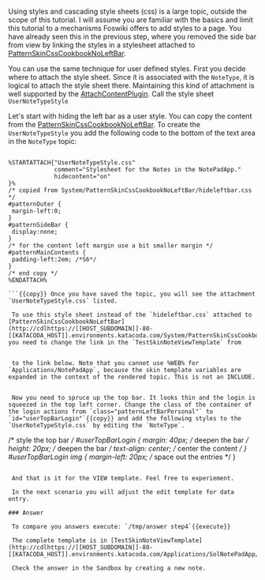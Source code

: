  Using styles and cascading style sheets (css) is a large topic, outside the scope of this tutorial. I will assume you are familiar with the basics and limit this tutorial to a mechanisms Foswiki offers to add styles to a page. You have already seen this in the previous step, where you removed the side bar from view by linking the styles in a stylesheet attached to [PatternSkinCssCookbookNoLeftBar](http://cdlhttps://[[HOST_SUBDOMAIN]]-80-[[KATACODA_HOST]].environments.katacoda.com/System/PatternSkinCssCookbookNoLeftBar).

 You can use the same technique for user defined styles. First you decide where to attach the style sheet. Since it is associated with the `NoteType`, it is logical to attach the style sheet there. Maintaining this kind of attachment is well supported by the [AttachContentPlugin](http://cdlhttps://[[HOST_SUBDOMAIN]]-80-[[KATACODA_HOST]].environments.katacoda.com/System/AttachContentPlugin). Call the style sheet `UserNoteTypeStyle`

 Let's start with hiding the left bar as a user style. You can copy the content from the [PatternSkinCssCookbookNoLeftBar](http://cdlhttps://[[HOST_SUBDOMAIN]]-80-[[KATACODA_HOST]].environments.katacoda.com/System/PatternSkinCssCookbookNoLeftBar). To create the `UserNoteTypeStyle` you add the following code to the bottom of the text area in the `NoteType` topic:
```

%STARTATTACH{"UserNoteTypeStyle.css"
             comment="Stylesheet for the Notes in the NotePadApp."
             hidecontent="on"
}%
/* copied from System/PatternSkinCssCookbookNoLeftBar/hideleftbar.css */
#patternOuter {
 margin-left:0;
}
#patternSideBar {
 display:none;
}
/* for the content left margin use a bit smaller margin */
#patternMainContents {
 padding-left:2em; /*S6*/
}
/* end copy */
%ENDATTACH%

```{{copy}} Once you have saved the topic, you will see the attachment `UserNoteTypeStyle.css` listed.

 To use this style sheet instead of the `hideleftbar.css` attached to [PatternSkinCssCookbookNoLeftBar](http://cdlhttps://[[HOST_SUBDOMAIN]]-80-[[KATACODA_HOST]].environments.katacoda.com/System/PatternSkinCssCookbookNoLeftBar) you need to change the link in the `TestSkinNoteViewTemplate` from
```

<link rel='stylesheet' href='%PUBURLPATH%/%SYSTEMWEB%/PatternSkinCssCookbookNoLeftBar/hideleftbar.css' media='all' type='text/css' />

```

 to the link below. Note that you cannot use %WEB% for `Applications/NotePadApp`, because the skin template variables are expanded in the context of the rendered topic. This is not an INCLUDE.
```

<link rel='stylesheet' href='%PUBURLPATH%/Applications/NotePadApp/NoteType/UserNoteTypeStyle.css' media='all' type='text/css' />

```{{copy}}

 Now you need to spruce up the top bar. It looks thin and the login is squeezed in the top left corner. Change the class of the container of the login actions from `class="patternLeftBarPersonal"` to `id="userTopBarLogin"`{{copy}} and add the following styles to the `UserNoteTypeStyle.css` by editing the `NoteType`.
```

/* style the top bar */
#userTopBarLogin {
          margin: 40px;       /* deepen the bar */
          height: 20px;       /* deepen the bar */
          text-align: center; /* center the content */
}
#userTopBarLogin img {
          margin-left: 20px; /* space out the entries */
}

```{{copy}}

 And that is it for the VIEW template. Feel free to experiement.

 In the next scenario you will adjust the edit template for data entry.

### Answer	

 To compare you answers execute: `/tmp/answer step4`{{execute}}

 The complete template is in [TestSkinNoteViewTemplate](http://cdlhttps://[[HOST_SUBDOMAIN]]-80-[[KATACODA_HOST]].environments.katacoda.com/Applications/SolNotePadApp/TestSkinNoteViewTemplate).

 Check the answer in the Sandbox by creating a new note.

